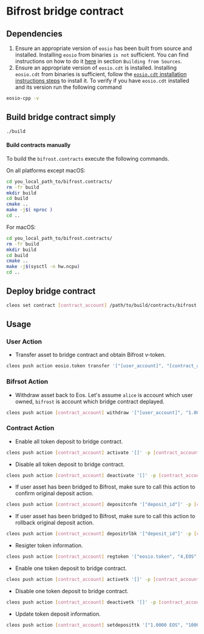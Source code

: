 # Bifrost bridge contract

## Dependencies
1. Ensure an appropriate version of `eosio` has been built from source and installed. Installing `eosio` from binaries `is not` sufficient. You can find instructions on how to do it [here](https://github.com/EOSIO/eos/blob/master/README.md) in section `Building from Sources`.
2. Ensure an appropriate version of `eosio.cdt` is installed. Installing `eosio.cdt` from binaries is sufficient, follow the [`eosio.cdt` installation instructions steps](https://github.com/EOSIO/eosio.cdt/tree/master/#binary-releases) to install it. To verify if you have `eosio.cdt` installed and its version run the following command 

```sh
eosio-cpp -v
```

## Build bridge contract simply
```bash
./build
```

#### Build contracts manually

To build the `bifrost.contracts` execute the following commands.

On all platforms except macOS:
```sh
cd you_local_path_to/bifrost.contracts/
rm -fr build
mkdir build
cd build
cmake ..
make -j$( nproc )
cd ..
```

For macOS:
```sh
cd you_local_path_to/bifrost.contracts/
rm -fr build
mkdir build
cd build
cmake ..
make -j$(sysctl -n hw.ncpu)
cd ..
```

## Deploy bridge contract
```bash
cleos set contract [contract_account] /path/to/build/contracts/bifrost.bridge bifrost.bridge.wasm bifrost.bridge.abi -p [contract_account]@active
```

## Usage
### User Action
* Transfer asset to bridge contract and obtain Bifrost v-token. 
```bash
cleos push action eosio.token transfer '["[user_account]", "[contract_account]", "1.0000 EOS", "[user_bifrost_address]@bifrost:[memo]"]' -p [user_account]@active
```

### Bifrsot Action
* Withdraw asset back to Eos. 
Let's assume `alice` is account which user owned, `bifrost` is account which bridge contract deplayed.
```bash
cleos push action [contract_account] withdraw '["[user_account]", "1.0000 EOS", "[user_bifrost_address]@bifrost:[memo]"]' -p [contract_account]@active
```

### Contract Action
* Enable all token deposit to bridge contract. 
```bash
cleos push action [contract_account] activate '[]' -p [contract_account]@active
```

* Disable all token deposit to bridge contract. 
```bash
cleos push action [contract_account] deactivate '[]' -p [contract_account]@active
```

* If user asset has been bridged to Bifrost, make sure to call this action to confirm original deposit action. 
```bash
cleos push action [contract_account] depositcnfm '["deposit_id"]' -p [contract_account]@active
```

* If user asset has been bridged to Bifrost, make sure to call this action to rollback original deposit action. 
```bash
cleos push action [contract_account] depositrlbk '["deposit_id"]' -p [contract_account]@active
```

* Resigter token information.
```bash
cleos push action [contract_account] regtoken '["eosio.token", "4,EOS", "10000.0000 EOS", "1.0000 EOS", "1000.0000 EOS", "10000.0000 EOS", "1"]' -p [contract_account]@active
```

* Enable one token deposit to bridge contract. 
```bash
cleos push action [contract_account] activetk '[]' -p [contract_account]@active
```

* Disable one token deposit to bridge contract. 
```bash
cleos push action [contract_account] deactivetk '[]' -p [contract_account]@active
```

* Update token deposit information. 
```bash
cleos push action [contract_account] setdeposittk '["1.0000 EOS", "1000.0000 EOS", "10000.0000 EOS"]' -p [contract_account]@active
```